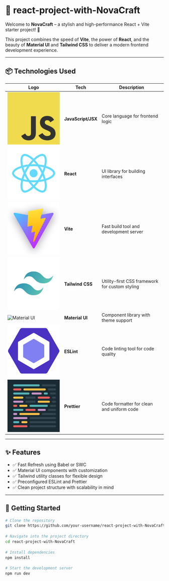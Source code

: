 # 🌟 react-project-with-NovaCraft

Welcome to **NovaCraft** – a stylish and high-performance React + Vite starter project! 🚀

This project combines the speed of **Vite**, the power of **React**, and the beauty of **Material UI** and **Tailwind CSS** to deliver a modern frontend development experience.

---

## 📦 Technologies Used

| Logo | Tech                | Description                                      |
|------|---------------------|--------------------------------------------------|
| ![JS](https://raw.githubusercontent.com/github/explore/main/topics/javascript/javascript.png) | **JavaScript/JSX**   | Core language for frontend logic               |
| ![React](https://raw.githubusercontent.com/github/explore/main/topics/react/react.png) | **React**            | UI library for building interfaces             |
| ![Vite](https://raw.githubusercontent.com/github/explore/main/topics/vite/vite.png) | **Vite**             | Fast build tool and development server         |
| ![Tailwind](https://raw.githubusercontent.com/github/explore/main/topics/tailwind/tailwind.png) | **Tailwind CSS**     | Utility-first CSS framework for custom styling |
| ![Material UI](https://mui.com/static/logo.png) | **Material UI**      | Component library with theme support           |
| ![ESLint](https://raw.githubusercontent.com/github/explore/main/topics/eslint/eslint.png) | **ESLint**           | Code linting tool for code quality             |
| ![Prettier](https://raw.githubusercontent.com/github/explore/main/topics/prettier/prettier.png) | **Prettier**         | Code formatter for clean and uniform code      |

---

## ✨ Features

- ✅ Fast Refresh using Babel or SWC
- ✅ Material UI components with customization
- ✅ Tailwind utility classes for flexible design
- ✅ Preconfigured ESLint and Prettier
- ✅ Clean project structure with scalability in mind

---

## 🔧 Getting Started

```bash
# Clone the repository
git clone https://github.com/your-username/react-project-with-NovaCraft.git

# Navigate into the project directory
cd react-project-with-NovaCraft

# Install dependencies
npm install

# Start the development server
npm run dev
